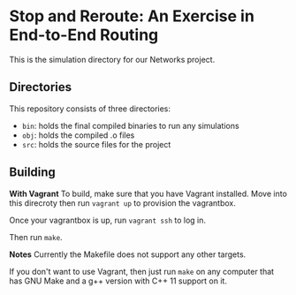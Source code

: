 # Stop and Reroute: An Exercise in End-to-End Routing
This is the simulation directory for our Networks project.

## Directories
This repository consists of three directories:
  - `bin`: holds the final compiled binaries to run any simulations
  - `obj`: holds the compiled .o files
  - `src`: holds the source files for the project

## Building
**With Vagrant**
To build, make sure that you have Vagrant installed.
Move into this direcroty then run `vagrant up` to 
provision the vagrantbox.

Once your vagrantbox is up, run `vagrant ssh` to log
in.

Then run `make`.

**Notes**
Currently the Makefile does not support any other targets.

If you don't want to use Vagrant, then just run `make` on
any computer that has GNU Make and a g++ version with 
C++ 11 support on it.
